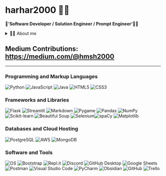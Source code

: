 # harhar2000 🚀💡

🔧**'Software Developer / Solution Engineer / Prompt Engineer'**👨‍💼

<details>
   <summary>👨‍💻 About me</summary>

Transitioning from a diverse background in Corporate Events, TV Production and Charity Management, I discovered my passion for programming through self-teaching Python. I was accepted into [Makers](https://makers.tech/), where I completed a rigorous 16-week training covering everything from Python, Engineering Foundations, Databases, Web Applications, Cloud Deployment and Cloud Engineering.

I've since had the opportunity to enhance my skills through various contracts and internships:
- **[Conference Badges](https://conferencebadges.co.uk/):** Providing technical support, data management and real-time analytics for global events, managing registration systems, event hardware and contactless technologies for major brands across various sectors.
- **[Marllm.io](https://www.marllm.io/):** Interned as a Web Developer, where I built and deployed web applications.
- **MyWings:** Worked as a Prompt Engineer, developing and training Machine Learning models for the backend of a platform aimed at improving workspace adjustments.

</details>


## Medium Contributions: https://medium.com/@hmsh2000
---

### Programming and Markup Languages
![Python](https://img.shields.io/badge/Python-3776AB?style=for-the-badge&logo=python&logoColor=white) ![JavaScript](https://img.shields.io/badge/JavaScript-F7DF1E?style=for-the-badge&logo=javascript&logoColor=black) ![Java](https://img.shields.io/badge/Java-007396?style=for-the-badge&logo=java&logoColor=white) ![HTML5](https://img.shields.io/badge/HTML5-E34F26?style=for-the-badge&logo=html5&logoColor=white) ![CSS3](https://img.shields.io/badge/CSS3-1572B6?style=for-the-badge&logo=css3&logoColor=white)

### Frameworks and Libraries
![Flask](https://img.shields.io/badge/Flask-000000?style=for-the-badge&logo=flask&logoColor=white) ![Streamlit](https://img.shields.io/badge/Streamlit-FF4B4B?style=for-the-badge&logo=streamlit&logoColor=white) ![Markdown](https://img.shields.io/badge/Markdown-000000?style=for-the-badge&logo=markdown&logoColor=white) ![Pygame](https://img.shields.io/badge/Pygame-3776AB?style=for-the-badge&logo=pygame&logoColor=white) ![Pandas](https://img.shields.io/badge/Pandas-150458?style=for-the-badge&logo=pandas&logoColor=white) ![NumPy](https://img.shields.io/badge/NumPy-013243?style=for-the-badge&logo=numpy&logoColor=white) ![Scikit-learn](https://img.shields.io/badge/Scikit_learn-F7931E?style=for-the-badge&logo=scikit-learn&logoColor=white) ![Beautiful Soup](https://img.shields.io/badge/Beautiful_Soup-000000?style=for-the-badge&logo=beautifulsoup&logoColor=white) ![Selenium](https://img.shields.io/badge/Selenium-43B02A?style=for-the-badge&logo=selenium&logoColor=white)![spaCy](https://img.shields.io/badge/spaCy-000000?style=for-the-badge&logo=spacy&logoColor=white) ![Matplotlib](https://img.shields.io/badge/Matplotlib-3776AB?style=for-the-badge&logo=python&logoColor=white)

### Databases and Cloud Hosting
![PostgreSQL](https://img.shields.io/badge/PostgreSQL-316192?style=for-the-badge&logo=postgresql&logoColor=white) ![AWS](https://img.shields.io/badge/AWS-FF9900?style=for-the-badge&logo=amazonaws&logoColor=white) ![MongoDB](https://img.shields.io/badge/MongoDB-47A248?style=for-the-badge&logo=mongodb&logoColor=white) 

### Software and Tools
![OS](https://img.shields.io/badge/OS-000000?style=for-the-badge&logo=operatingsystem&logoColor=white) ![Bootstrap](https://img.shields.io/badge/Bootstrap-563D7C?style=for-the-badge&logo=bootstrap&logoColor=white) ![Repl.it](https://img.shields.io/badge/Repl.it-000000?style=for-the-badge&logo=replit&logoColor=white) ![Discord](https://img.shields.io/badge/Discord-5865F2?style=for-the-badge&logo=discord&logoColor=white) ![GitHub Desktop](https://img.shields.io/badge/GitHub_Desktop-181717?style=for-the-badge&logo=github&logoColor=white) ![Google Sheets](https://img.shields.io/badge/Google_Sheets-34A853?style=for-the-badge&logo=google&logoColor=white) ![Postman](https://img.shields.io/badge/Postman-FF6C37?style=for-the-badge&logo=postman&logoColor=white) ![Visual Studio Code](https://img.shields.io/badge/Visual_Studio_Code-007ACC?style=for-the-badge&logo=visualstudiocode&logoColor=white) ![PyCharm](https://img.shields.io/badge/PyCharm-000000?style=for-the-badge&logo=pycharm&logoColor=white) ![Obsidian](https://img.shields.io/badge/Obsidian-333?style=for-the-badge&logo=obsidian&logoColor=white) ![GitHub](https://img.shields.io/badge/GitHub-181717?style=for-the-badge&logo=github&logoColor=white) ![Trello](https://img.shields.io/badge/Trello-0052CC?style=for-the-badge&logo=trello&logoColor=white)

